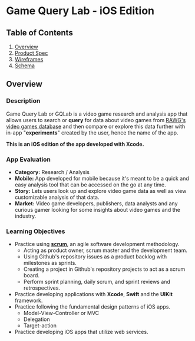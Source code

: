 # Game Query Lab - iOS Edition

## Table of Contents
1. [Overview](#Overview)
1. [Product Spec](#Product-Spec)
1. [Wireframes](#Wireframes)
2. [Schema](#Schema)

## Overview
### Description
Game Query Lab or GQLab is a video game research and analysis app that allows users to search or **query** for data about video games from [RAWG's video games database](https://rawg.io/) and then compare or explore this data further with in-app "**experiments**" created by the user, hence the name of the app.  

**This is an iOS edition of the app developed with Xcode.**

### App Evaluation
- **Category:** Research / Analysis
- **Mobile:** App developed for mobile because it's meant to be a quick and easy analysis tool that can be accessed on the go at any time.
- **Story:** Lets users look up and explore video game data as well as view customizable analysis of that data.
- **Market:** Video game developers, publishers, data analysts and any curious gamer looking for some insights about video games and the industry.

### Learning Objectives
- Practice using [**scrum**](https://www.scrum.org/resources/what-is-scrum), an agile software development methodology.
  - Acting as product owner, scrum master and the development team.
  - Using Github's repository issues as a product backlog with milestones as sprints.
  - Creating a project in Github's repository projects to act as a scrum board.
  - Perform sprint planning, daily scrum, and sprint reviews and retrospectives.
- Practice developing applications with **Xcode**, **Swift** and the **UIKit** framework.
- Practice following the fundamental design patterns of iOS apps.
  - Model-View-Controller or MVC
  - Delegation
  - Target-action
- Practice developing iOS apps that utilize web services.
